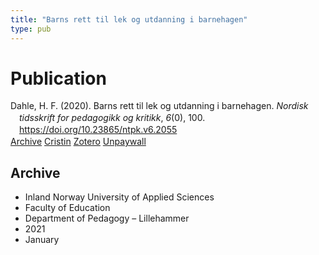 ```yaml
---
title: "Barns rett til lek og utdanning i barnehagen"
type: pub
---
```

<h1>Publication</h1>
<article id="csl-bib-container-X5ZAWZGD" class="csl-bib-container">
  <div class="csl-bib-body" style="line-height: 1.35; padding-left: 1em; text-indent:-1em;">
  <div class="csl-entry">Dahle, H. F. (2020). Barns rett til lek og utdanning i barnehagen. <i>Nordisk tidsskrift for pedagogikk og kritikk</i>, <i>6</i>(0), 100. <a href="https://doi.org/10.23865/ntpk.v6.2055">https://doi.org/10.23865/ntpk.v6.2055</a></div>
</div>
  <div class="csl-bib-buttons">
    <a href="#taxonomy-article-X5ZAWZGD" class="csl-bib-button">Archive</a>
    <a href="https://app.cristin.no/results/show.jsf?id=1867922" alt="Cristin URL" class="csl-bib-button">Cristin</a>
    <a href="http://zotero.org/groups/5022929/items/X5ZAWZGD" alt="Zotero URL" class="csl-bib-button">Zotero</a>
    <a href="https://pedagogikkogkritikk.no/index.php/ntpk/article/download/2055/4212" class="csl-bib-button">Unpaywall</a>
  </div>
  <div id="csl-bib-meta-container-X5ZAWZGD"></div>
</article>
<div id="csl-bib-meta-X5ZAWZGD" class="csl-bib-meta">
  <article id="taxonomy-article-X5ZAWZGD" class="taxonomy-article">
    <h1>Archive</h1>
    <ul>
      <li>Inland Norway University of Applied Sciences</li>
      <li>Faculty of Education</li>
      <li>Department of Pedagogy – Lillehammer</li>
      <li>2021</li>
      <li>January</li>
    </ul>
  </article>
</div>
